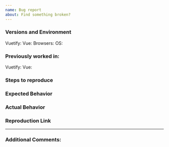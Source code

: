 ```yaml
---
name: Bug report
about: Find something broken?
---
```


<!--
Before submitting an issue:
  Search the repo and ensure your issue doesn't already exist. If so, it may:
    - Have already been fixed in an unreleased version.
    - Have been closed without a solution. Please create a new issue instead of commenting on the old one.
  Create a minimal reproduction to illustrate the issue.
    Do not include any more than is needed to reproduce the bug
    Here's a CodePen template to start you off: https://template.vuetifyjs.com

You may remove sections if they aren't relevant, but please supply as much information as possible. Incomplete issues will be closed.
-->

<!-- not from package.json, use console.log(Vuetify.version) -->
### Versions and Environment
Vuetify:
Vue:
Browsers:
OS:

<!-- OPTIONAL: if this works in a different version -->
### Previously worked in:
Vuetify:
Vue:

### Steps to reproduce
<!-- What should we do to your link to make the bug happen? -->

### Expected Behavior
<!-- What did you expect to happen? -->

### Actual Behavior
<!-- What actually happened? -->

### Reproduction Link
<!-- Required, see above for information -->

---
<!-- OPTIONAL: -->
### Additional Comments:
